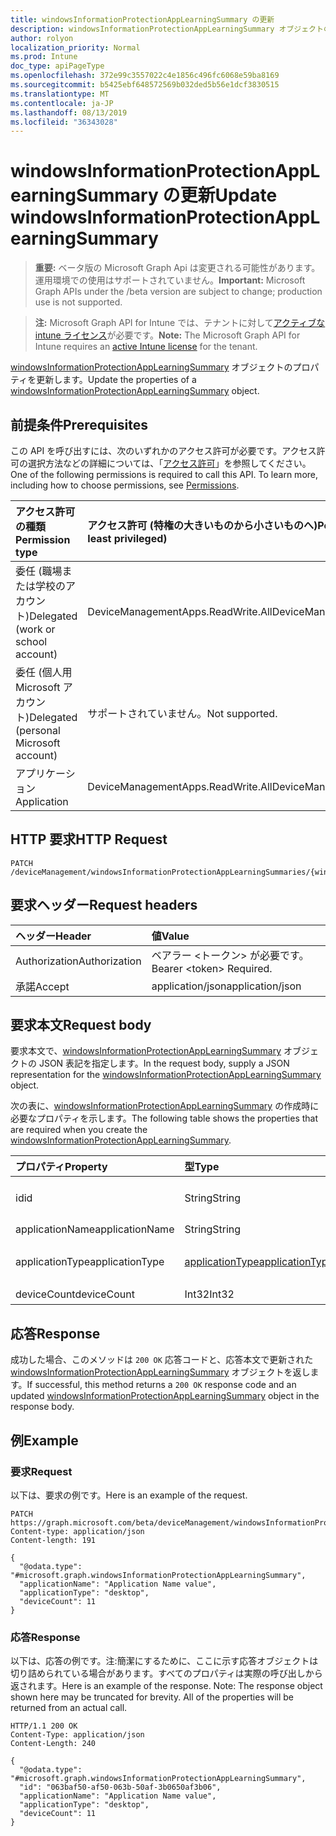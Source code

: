 ```yaml
---
title: windowsInformationProtectionAppLearningSummary の更新
description: windowsInformationProtectionAppLearningSummary オブジェクトのプロパティを更新します。
author: rolyon
localization_priority: Normal
ms.prod: Intune
doc_type: apiPageType
ms.openlocfilehash: 372e99c3557022c4e1856c496fc6068e59ba8169
ms.sourcegitcommit: b5425ebf648572569b032ded5b56e1dcf3830515
ms.translationtype: MT
ms.contentlocale: ja-JP
ms.lasthandoff: 08/13/2019
ms.locfileid: "36343028"
---
```

# <a name="update-windowsinformationprotectionapplearningsummary"></a><span data-ttu-id="09a3d-103">windowsInformationProtectionAppLearningSummary の更新</span><span class="sxs-lookup"><span data-stu-id="09a3d-103">Update windowsInformationProtectionAppLearningSummary</span></span>

> <span data-ttu-id="09a3d-104">**重要:** ベータ版の Microsoft Graph Api は変更される可能性があります。運用環境での使用はサポートされていません。</span><span class="sxs-lookup"><span data-stu-id="09a3d-104">**Important:** Microsoft Graph APIs under the /beta version are subject to change; production use is not supported.</span></span>

> <span data-ttu-id="09a3d-105">**注:** Microsoft Graph API for Intune では、テナントに対して[アクティブな intune ライセンス](https://go.microsoft.com/fwlink/?linkid=839381)が必要です。</span><span class="sxs-lookup"><span data-stu-id="09a3d-105">**Note:** The Microsoft Graph API for Intune requires an [active Intune license](https://go.microsoft.com/fwlink/?linkid=839381) for the tenant.</span></span>

<span data-ttu-id="09a3d-106">[windowsInformationProtectionAppLearningSummary](../resources/intune-wip-windowsinformationprotectionapplearningsummary.md) オブジェクトのプロパティを更新します。</span><span class="sxs-lookup"><span data-stu-id="09a3d-106">Update the properties of a [windowsInformationProtectionAppLearningSummary](../resources/intune-wip-windowsinformationprotectionapplearningsummary.md) object.</span></span>

## <a name="prerequisites"></a><span data-ttu-id="09a3d-107">前提条件</span><span class="sxs-lookup"><span data-stu-id="09a3d-107">Prerequisites</span></span>
<span data-ttu-id="09a3d-p101">この API を呼び出すには、次のいずれかのアクセス許可が必要です。アクセス許可の選択方法などの詳細については、「[アクセス許可](/graph/permissions-reference)」を参照してください。</span><span class="sxs-lookup"><span data-stu-id="09a3d-p101">One of the following permissions is required to call this API. To learn more, including how to choose permissions, see [Permissions](/graph/permissions-reference).</span></span>

|<span data-ttu-id="09a3d-110">アクセス許可の種類</span><span class="sxs-lookup"><span data-stu-id="09a3d-110">Permission type</span></span>|<span data-ttu-id="09a3d-111">アクセス許可 (特権の大きいものから小さいものへ)</span><span class="sxs-lookup"><span data-stu-id="09a3d-111">Permissions (from most to least privileged)</span></span>|
|:---|:---|
|<span data-ttu-id="09a3d-112">委任 (職場または学校のアカウント)</span><span class="sxs-lookup"><span data-stu-id="09a3d-112">Delegated (work or school account)</span></span>|<span data-ttu-id="09a3d-113">DeviceManagementApps.ReadWrite.All</span><span class="sxs-lookup"><span data-stu-id="09a3d-113">DeviceManagementApps.ReadWrite.All</span></span>|
|<span data-ttu-id="09a3d-114">委任 (個人用 Microsoft アカウント)</span><span class="sxs-lookup"><span data-stu-id="09a3d-114">Delegated (personal Microsoft account)</span></span>|<span data-ttu-id="09a3d-115">サポートされていません。</span><span class="sxs-lookup"><span data-stu-id="09a3d-115">Not supported.</span></span>|
|<span data-ttu-id="09a3d-116">アプリケーション</span><span class="sxs-lookup"><span data-stu-id="09a3d-116">Application</span></span>|<span data-ttu-id="09a3d-117">DeviceManagementApps.ReadWrite.All</span><span class="sxs-lookup"><span data-stu-id="09a3d-117">DeviceManagementApps.ReadWrite.All</span></span>|

## <a name="http-request"></a><span data-ttu-id="09a3d-118">HTTP 要求</span><span class="sxs-lookup"><span data-stu-id="09a3d-118">HTTP Request</span></span>
<!-- {
  "blockType": "ignored"
}
-->
``` http
PATCH /deviceManagement/windowsInformationProtectionAppLearningSummaries/{windowsInformationProtectionAppLearningSummaryId}
```

## <a name="request-headers"></a><span data-ttu-id="09a3d-119">要求ヘッダー</span><span class="sxs-lookup"><span data-stu-id="09a3d-119">Request headers</span></span>
|<span data-ttu-id="09a3d-120">ヘッダー</span><span class="sxs-lookup"><span data-stu-id="09a3d-120">Header</span></span>|<span data-ttu-id="09a3d-121">値</span><span class="sxs-lookup"><span data-stu-id="09a3d-121">Value</span></span>|
|:---|:---|
|<span data-ttu-id="09a3d-122">Authorization</span><span class="sxs-lookup"><span data-stu-id="09a3d-122">Authorization</span></span>|<span data-ttu-id="09a3d-123">ベアラー &lt;トークン&gt; が必要です。</span><span class="sxs-lookup"><span data-stu-id="09a3d-123">Bearer &lt;token&gt; Required.</span></span>|
|<span data-ttu-id="09a3d-124">承諾</span><span class="sxs-lookup"><span data-stu-id="09a3d-124">Accept</span></span>|<span data-ttu-id="09a3d-125">application/json</span><span class="sxs-lookup"><span data-stu-id="09a3d-125">application/json</span></span>|

## <a name="request-body"></a><span data-ttu-id="09a3d-126">要求本文</span><span class="sxs-lookup"><span data-stu-id="09a3d-126">Request body</span></span>
<span data-ttu-id="09a3d-127">要求本文で、[windowsInformationProtectionAppLearningSummary](../resources/intune-wip-windowsinformationprotectionapplearningsummary.md) オブジェクトの JSON 表記を指定します。</span><span class="sxs-lookup"><span data-stu-id="09a3d-127">In the request body, supply a JSON representation for the [windowsInformationProtectionAppLearningSummary](../resources/intune-wip-windowsinformationprotectionapplearningsummary.md) object.</span></span>

<span data-ttu-id="09a3d-128">次の表に、[windowsInformationProtectionAppLearningSummary](../resources/intune-wip-windowsinformationprotectionapplearningsummary.md) の作成時に必要なプロパティを示します。</span><span class="sxs-lookup"><span data-stu-id="09a3d-128">The following table shows the properties that are required when you create the [windowsInformationProtectionAppLearningSummary](../resources/intune-wip-windowsinformationprotectionapplearningsummary.md).</span></span>

|<span data-ttu-id="09a3d-129">プロパティ</span><span class="sxs-lookup"><span data-stu-id="09a3d-129">Property</span></span>|<span data-ttu-id="09a3d-130">型</span><span class="sxs-lookup"><span data-stu-id="09a3d-130">Type</span></span>|<span data-ttu-id="09a3d-131">説明</span><span class="sxs-lookup"><span data-stu-id="09a3d-131">Description</span></span>|
|:---|:---|:---|
|<span data-ttu-id="09a3d-132">id</span><span class="sxs-lookup"><span data-stu-id="09a3d-132">id</span></span>|<span data-ttu-id="09a3d-133">String</span><span class="sxs-lookup"><span data-stu-id="09a3d-133">String</span></span>|<span data-ttu-id="09a3d-134">WindowsInformationProtectionAppLearningSummary の一意識別子。</span><span class="sxs-lookup"><span data-stu-id="09a3d-134">Unique Identifier for the WindowsInformationProtectionAppLearningSummary.</span></span>|
|<span data-ttu-id="09a3d-135">applicationName</span><span class="sxs-lookup"><span data-stu-id="09a3d-135">applicationName</span></span>|<span data-ttu-id="09a3d-136">String</span><span class="sxs-lookup"><span data-stu-id="09a3d-136">String</span></span>|<span data-ttu-id="09a3d-137">アプリケーション名</span><span class="sxs-lookup"><span data-stu-id="09a3d-137">Application Name</span></span>|
|<span data-ttu-id="09a3d-138">applicationType</span><span class="sxs-lookup"><span data-stu-id="09a3d-138">applicationType</span></span>|[<span data-ttu-id="09a3d-139">applicationType</span><span class="sxs-lookup"><span data-stu-id="09a3d-139">applicationType</span></span>](../resources/intune-wip-applicationtype.md)|<span data-ttu-id="09a3d-140">アプリケーションの種類。</span><span class="sxs-lookup"><span data-stu-id="09a3d-140">Application Type.</span></span> <span data-ttu-id="09a3d-141">可能な値は、`universal`、`desktop` です。</span><span class="sxs-lookup"><span data-stu-id="09a3d-141">Possible values are: `universal`, `desktop`.</span></span>|
|<span data-ttu-id="09a3d-142">deviceCount</span><span class="sxs-lookup"><span data-stu-id="09a3d-142">deviceCount</span></span>|<span data-ttu-id="09a3d-143">Int32</span><span class="sxs-lookup"><span data-stu-id="09a3d-143">Int32</span></span>|<span data-ttu-id="09a3d-144">デバイス数</span><span class="sxs-lookup"><span data-stu-id="09a3d-144">Device Count</span></span>|



## <a name="response"></a><span data-ttu-id="09a3d-145">応答</span><span class="sxs-lookup"><span data-stu-id="09a3d-145">Response</span></span>
<span data-ttu-id="09a3d-146">成功した場合、このメソッドは `200 OK` 応答コードと、応答本文で更新された [windowsInformationProtectionAppLearningSummary](../resources/intune-wip-windowsinformationprotectionapplearningsummary.md) オブジェクトを返します。</span><span class="sxs-lookup"><span data-stu-id="09a3d-146">If successful, this method returns a `200 OK` response code and an updated [windowsInformationProtectionAppLearningSummary](../resources/intune-wip-windowsinformationprotectionapplearningsummary.md) object in the response body.</span></span>

## <a name="example"></a><span data-ttu-id="09a3d-147">例</span><span class="sxs-lookup"><span data-stu-id="09a3d-147">Example</span></span>

### <a name="request"></a><span data-ttu-id="09a3d-148">要求</span><span class="sxs-lookup"><span data-stu-id="09a3d-148">Request</span></span>
<span data-ttu-id="09a3d-149">以下は、要求の例です。</span><span class="sxs-lookup"><span data-stu-id="09a3d-149">Here is an example of the request.</span></span>
``` http
PATCH https://graph.microsoft.com/beta/deviceManagement/windowsInformationProtectionAppLearningSummaries/{windowsInformationProtectionAppLearningSummaryId}
Content-type: application/json
Content-length: 191

{
  "@odata.type": "#microsoft.graph.windowsInformationProtectionAppLearningSummary",
  "applicationName": "Application Name value",
  "applicationType": "desktop",
  "deviceCount": 11
}
```

### <a name="response"></a><span data-ttu-id="09a3d-150">応答</span><span class="sxs-lookup"><span data-stu-id="09a3d-150">Response</span></span>
<span data-ttu-id="09a3d-p103">以下は、応答の例です。注:簡潔にするために、ここに示す応答オブジェクトは切り詰められている場合があります。すべてのプロパティは実際の呼び出しから返されます。</span><span class="sxs-lookup"><span data-stu-id="09a3d-p103">Here is an example of the response. Note: The response object shown here may be truncated for brevity. All of the properties will be returned from an actual call.</span></span>
``` http
HTTP/1.1 200 OK
Content-Type: application/json
Content-Length: 240

{
  "@odata.type": "#microsoft.graph.windowsInformationProtectionAppLearningSummary",
  "id": "063baf50-af50-063b-50af-3b0650af3b06",
  "applicationName": "Application Name value",
  "applicationType": "desktop",
  "deviceCount": 11
}
```






